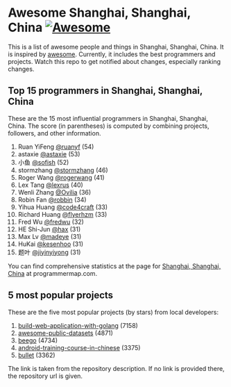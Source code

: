 Awesome Shanghai, Shanghai, China [![Awesome](https://cdn.rawgit.com/sindresorhus/awesome/d7305f38d29fed78fa85652e3a63e154dd8e8829/media/badge.svg)](https://github.com/sindresorhus/awesome)
================================================================================
This is a list of awesome people and things in Shanghai, Shanghai, China. It is inspired by [awesome](https://github.com/sindresorhus/awesome). Currently, it includes the best programmers and projects. Watch this repo to get notified about changes, especially ranking changes.

Top 15 programmers in Shanghai, Shanghai, China
--------------------------------------------------------------------------------
These are the 15 most influential programmers in Shanghai, Shanghai, China. The score (in parentheses) is computed by combining projects, followers, and other information.

1. Ruan YiFeng [@ruanyf](https://github.com/ruanyf) (54)
2. astaxie [@astaxie](https://github.com/astaxie) (53)
3. 小鱼 [@sofish](https://github.com/sofish) (52)
4. stormzhang [@stormzhang](https://github.com/stormzhang) (46)
5. Roger Wang [@rogerwang](https://github.com/rogerwang) (41)
6. Lex Tang [@lexrus](https://github.com/lexrus) (40)
7. Wenli Zhang [@Ovilia](https://github.com/Ovilia) (36)
8. Robin Fan [@robbin](https://github.com/robbin) (34)
9. Yihua Huang [@code4craft](https://github.com/code4craft) (33)
10. Richard Huang [@flyerhzm](https://github.com/flyerhzm) (33)
11. Fred Wu [@fredwu](https://github.com/fredwu) (32)
12. HE Shi-Jun [@hax](https://github.com/hax) (31)
13. Max Lv [@madeye](https://github.com/madeye) (31)
14. HuKai [@kesenhoo](https://github.com/kesenhoo) (31)
15. 题叶 [@jiyinyiyong](https://github.com/jiyinyiyong) (31)

You can find comprehensive statistics at the page for [Shanghai, Shanghai, China](http://programmermap.com/area/shanghai-shanghai-china) at programmermap.com.

5 most popular projects
--------------------------------------------------------------------------------
These are the five most popular projects (by stars) from local developers:

1. [build-web-application-with-golang](https://github.com/astaxie/build-web-application-with-golang) (7158)
2. [awesome-public-datasets](https://github.com/caesar0301/awesome-public-datasets) (4871)
3. [beego](beego.me) (4734)
4. [android-training-course-in-chinese](http://hukai.me/android-training-course-in-chinese/index.html) (3375)
5. [bullet](https://github.com/flyerhzm/bullet) (3362)

The link is taken from the repository description. If no link is provided there, the repository url is given.